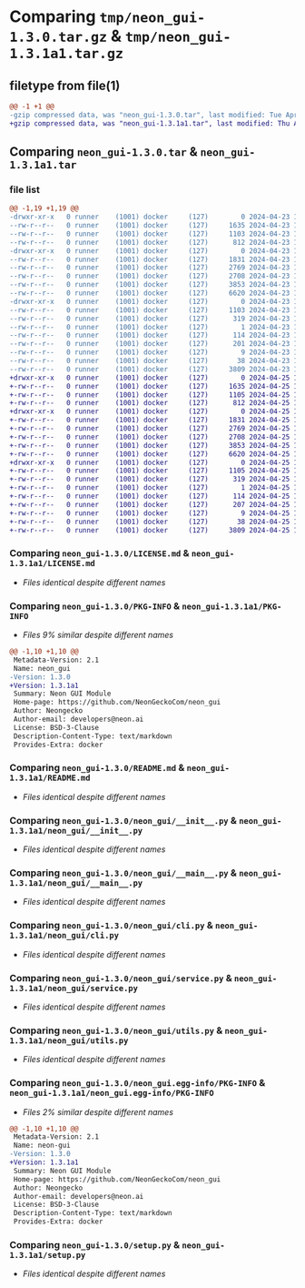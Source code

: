 # Comparing `tmp/neon_gui-1.3.0.tar.gz` & `tmp/neon_gui-1.3.1a1.tar.gz`

## filetype from file(1)

```diff
@@ -1 +1 @@
-gzip compressed data, was "neon_gui-1.3.0.tar", last modified: Tue Apr 23 17:16:53 2024, max compression
+gzip compressed data, was "neon_gui-1.3.1a1.tar", last modified: Thu Apr 25 19:49:56 2024, max compression
```

## Comparing `neon_gui-1.3.0.tar` & `neon_gui-1.3.1a1.tar`

### file list

```diff
@@ -1,19 +1,19 @@
-drwxr-xr-x   0 runner    (1001) docker     (127)        0 2024-04-23 17:16:53.391005 neon_gui-1.3.0/
--rw-r--r--   0 runner    (1001) docker     (127)     1635 2024-04-23 17:16:44.000000 neon_gui-1.3.0/LICENSE.md
--rw-r--r--   0 runner    (1001) docker     (127)     1103 2024-04-23 17:16:53.391005 neon_gui-1.3.0/PKG-INFO
--rw-r--r--   0 runner    (1001) docker     (127)      812 2024-04-23 17:16:44.000000 neon_gui-1.3.0/README.md
-drwxr-xr-x   0 runner    (1001) docker     (127)        0 2024-04-23 17:16:53.387005 neon_gui-1.3.0/neon_gui/
--rw-r--r--   0 runner    (1001) docker     (127)     1831 2024-04-23 17:16:44.000000 neon_gui-1.3.0/neon_gui/__init__.py
--rw-r--r--   0 runner    (1001) docker     (127)     2769 2024-04-23 17:16:44.000000 neon_gui-1.3.0/neon_gui/__main__.py
--rw-r--r--   0 runner    (1001) docker     (127)     2708 2024-04-23 17:16:44.000000 neon_gui-1.3.0/neon_gui/cli.py
--rw-r--r--   0 runner    (1001) docker     (127)     3853 2024-04-23 17:16:44.000000 neon_gui-1.3.0/neon_gui/service.py
--rw-r--r--   0 runner    (1001) docker     (127)     6620 2024-04-23 17:16:44.000000 neon_gui-1.3.0/neon_gui/utils.py
-drwxr-xr-x   0 runner    (1001) docker     (127)        0 2024-04-23 17:16:53.391005 neon_gui-1.3.0/neon_gui.egg-info/
--rw-r--r--   0 runner    (1001) docker     (127)     1103 2024-04-23 17:16:53.000000 neon_gui-1.3.0/neon_gui.egg-info/PKG-INFO
--rw-r--r--   0 runner    (1001) docker     (127)      319 2024-04-23 17:16:53.000000 neon_gui-1.3.0/neon_gui.egg-info/SOURCES.txt
--rw-r--r--   0 runner    (1001) docker     (127)        1 2024-04-23 17:16:53.000000 neon_gui-1.3.0/neon_gui.egg-info/dependency_links.txt
--rw-r--r--   0 runner    (1001) docker     (127)      114 2024-04-23 17:16:53.000000 neon_gui-1.3.0/neon_gui.egg-info/entry_points.txt
--rw-r--r--   0 runner    (1001) docker     (127)      201 2024-04-23 17:16:53.000000 neon_gui-1.3.0/neon_gui.egg-info/requires.txt
--rw-r--r--   0 runner    (1001) docker     (127)        9 2024-04-23 17:16:53.000000 neon_gui-1.3.0/neon_gui.egg-info/top_level.txt
--rw-r--r--   0 runner    (1001) docker     (127)       38 2024-04-23 17:16:53.391005 neon_gui-1.3.0/setup.cfg
--rw-r--r--   0 runner    (1001) docker     (127)     3809 2024-04-23 17:16:44.000000 neon_gui-1.3.0/setup.py
+drwxr-xr-x   0 runner    (1001) docker     (127)        0 2024-04-25 19:49:56.607891 neon_gui-1.3.1a1/
+-rw-r--r--   0 runner    (1001) docker     (127)     1635 2024-04-25 19:49:53.000000 neon_gui-1.3.1a1/LICENSE.md
+-rw-r--r--   0 runner    (1001) docker     (127)     1105 2024-04-25 19:49:56.607891 neon_gui-1.3.1a1/PKG-INFO
+-rw-r--r--   0 runner    (1001) docker     (127)      812 2024-04-25 19:49:53.000000 neon_gui-1.3.1a1/README.md
+drwxr-xr-x   0 runner    (1001) docker     (127)        0 2024-04-25 19:49:56.603891 neon_gui-1.3.1a1/neon_gui/
+-rw-r--r--   0 runner    (1001) docker     (127)     1831 2024-04-25 19:49:53.000000 neon_gui-1.3.1a1/neon_gui/__init__.py
+-rw-r--r--   0 runner    (1001) docker     (127)     2769 2024-04-25 19:49:53.000000 neon_gui-1.3.1a1/neon_gui/__main__.py
+-rw-r--r--   0 runner    (1001) docker     (127)     2708 2024-04-25 19:49:53.000000 neon_gui-1.3.1a1/neon_gui/cli.py
+-rw-r--r--   0 runner    (1001) docker     (127)     3853 2024-04-25 19:49:53.000000 neon_gui-1.3.1a1/neon_gui/service.py
+-rw-r--r--   0 runner    (1001) docker     (127)     6620 2024-04-25 19:49:53.000000 neon_gui-1.3.1a1/neon_gui/utils.py
+drwxr-xr-x   0 runner    (1001) docker     (127)        0 2024-04-25 19:49:56.607891 neon_gui-1.3.1a1/neon_gui.egg-info/
+-rw-r--r--   0 runner    (1001) docker     (127)     1105 2024-04-25 19:49:56.000000 neon_gui-1.3.1a1/neon_gui.egg-info/PKG-INFO
+-rw-r--r--   0 runner    (1001) docker     (127)      319 2024-04-25 19:49:56.000000 neon_gui-1.3.1a1/neon_gui.egg-info/SOURCES.txt
+-rw-r--r--   0 runner    (1001) docker     (127)        1 2024-04-25 19:49:56.000000 neon_gui-1.3.1a1/neon_gui.egg-info/dependency_links.txt
+-rw-r--r--   0 runner    (1001) docker     (127)      114 2024-04-25 19:49:56.000000 neon_gui-1.3.1a1/neon_gui.egg-info/entry_points.txt
+-rw-r--r--   0 runner    (1001) docker     (127)      207 2024-04-25 19:49:56.000000 neon_gui-1.3.1a1/neon_gui.egg-info/requires.txt
+-rw-r--r--   0 runner    (1001) docker     (127)        9 2024-04-25 19:49:56.000000 neon_gui-1.3.1a1/neon_gui.egg-info/top_level.txt
+-rw-r--r--   0 runner    (1001) docker     (127)       38 2024-04-25 19:49:56.607891 neon_gui-1.3.1a1/setup.cfg
+-rw-r--r--   0 runner    (1001) docker     (127)     3809 2024-04-25 19:49:53.000000 neon_gui-1.3.1a1/setup.py
```

### Comparing `neon_gui-1.3.0/LICENSE.md` & `neon_gui-1.3.1a1/LICENSE.md`

 * *Files identical despite different names*

### Comparing `neon_gui-1.3.0/PKG-INFO` & `neon_gui-1.3.1a1/PKG-INFO`

 * *Files 9% similar despite different names*

```diff
@@ -1,10 +1,10 @@
 Metadata-Version: 2.1
 Name: neon_gui
-Version: 1.3.0
+Version: 1.3.1a1
 Summary: Neon GUI Module
 Home-page: https://github.com/NeonGeckoCom/neon_gui
 Author: Neongecko
 Author-email: developers@neon.ai
 License: BSD-3-Clause
 Description-Content-Type: text/markdown
 Provides-Extra: docker
```

### Comparing `neon_gui-1.3.0/README.md` & `neon_gui-1.3.1a1/README.md`

 * *Files identical despite different names*

### Comparing `neon_gui-1.3.0/neon_gui/__init__.py` & `neon_gui-1.3.1a1/neon_gui/__init__.py`

 * *Files identical despite different names*

### Comparing `neon_gui-1.3.0/neon_gui/__main__.py` & `neon_gui-1.3.1a1/neon_gui/__main__.py`

 * *Files identical despite different names*

### Comparing `neon_gui-1.3.0/neon_gui/cli.py` & `neon_gui-1.3.1a1/neon_gui/cli.py`

 * *Files identical despite different names*

### Comparing `neon_gui-1.3.0/neon_gui/service.py` & `neon_gui-1.3.1a1/neon_gui/service.py`

 * *Files identical despite different names*

### Comparing `neon_gui-1.3.0/neon_gui/utils.py` & `neon_gui-1.3.1a1/neon_gui/utils.py`

 * *Files identical despite different names*

### Comparing `neon_gui-1.3.0/neon_gui.egg-info/PKG-INFO` & `neon_gui-1.3.1a1/neon_gui.egg-info/PKG-INFO`

 * *Files 2% similar despite different names*

```diff
@@ -1,10 +1,10 @@
 Metadata-Version: 2.1
 Name: neon-gui
-Version: 1.3.0
+Version: 1.3.1a1
 Summary: Neon GUI Module
 Home-page: https://github.com/NeonGeckoCom/neon_gui
 Author: Neongecko
 Author-email: developers@neon.ai
 License: BSD-3-Clause
 Description-Content-Type: text/markdown
 Provides-Extra: docker
```

### Comparing `neon_gui-1.3.0/setup.py` & `neon_gui-1.3.1a1/setup.py`

 * *Files identical despite different names*

